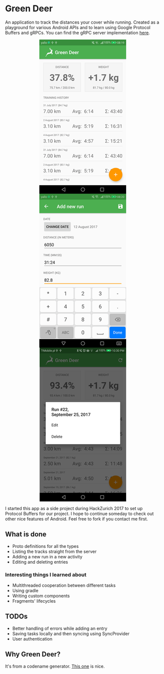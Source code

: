 # Green Deer

An application to track the distances your cover while running. Created as a playground for various Android APIs and to learn using Google Protocol Buffers and gRPCs. You can find the gRPC server implementation [here](https://github.com/kantoniak/green-deer-server).

<p align="center">
  <img src="readme/screenshot-1.png" align="center" alt="List of the entries" />
  <img src="readme/screenshot-2.png" align="center" alt="Adding a new entry" />
  <img src="readme/screenshot-3.png" align="center" alt="Context menu" />
</p>

I started this app as a side project during HackZurich 2017 to set up Protocol Buffers for our project. I hope to continue someday to check out other nice features of Android. Feel free to fork if you contact me first.

## What is done

* Proto definitions for all the types
* Listing the tracks straight from the server
* Adding a new run in a new activity
* Editing and deleting entries

### Interesting things I learned about

* Multithreaded cooperation between different tasks
* Using gradle
* Writing custom components
* Fragments' lifecycles

## TODOs

* Better handling of errors while adding an entry
* Saving tasks locally and then syncing using SyncProvider
* User authentication

## Why Green Deer?

It's from a codename generator. [This one](http://www.fantasynamegenerators.com/code-names.php) is nice.